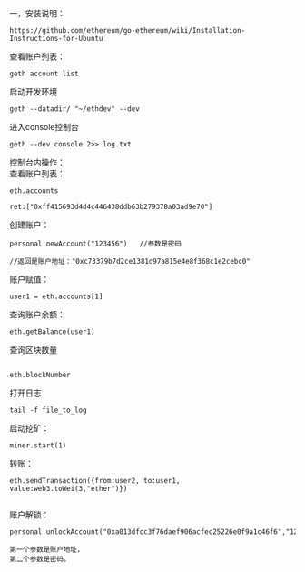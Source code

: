 一，安装说明：
```
https://github.com/ethereum/go-ethereum/wiki/Installation-Instructions-for-Ubuntu
```

查看账户列表：
```
geth account list

```

启动开发环境
```
geth --datadir/ "~/ethdev" --dev

```

进入console控制台
```
geth --dev console 2>> log.txt
```


控制台内操作：<br>
查看账户列表：
```
eth.accounts

ret:["0xff415693d4d4c446438ddb63b279378a03ad9e70"]

```

创建账户：
```
personal.newAccount("123456")   //参数是密码

//返回是账户地址："0xc73379b7d2ce1381d97a815e4e8f368c1e2cebc0"
```

账户赋值：
```
user1 = eth.accounts[1]

```

查询账户余额：
```
eth.getBalance(user1)

```

查询区块数量
```

eth.blockNumber
```

打开日志
```
tail -f file_to_log
```

启动挖矿：
```
miner.start(1)

```

转账：

```
eth.sendTransaction({from:user2, to:user1, value:web3.toWei(3,"ether")})


```
账户解锁：
```
personal.unlockAccount("0xa013dfcc3f76daef906acfec25226e0f9a1c46f6","123456")

第一个参数是账户地址，
第二个参数是密码。

```